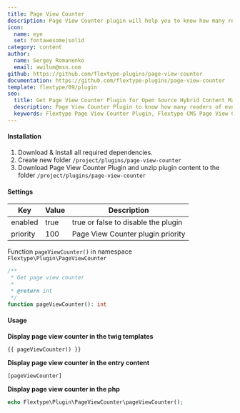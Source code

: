 ```yaml
---
title: Page View Counter
description: Page View Counter plugin will help you to know how many readers of every page on your website.
icon:
  name: eye
  set: fontawesome|solid
category: content
author:
  name: Sergey Romanenko
  email: awilum@msn.com
github: https://github.com/flextype-plugins/page-view-counter
documentation: https://github.com/flextype-plugins/page-view-counter
template: flextype/09/plugin
seo:
  title: Get Page View Counter Plugin for Open Source Hybrid Content Management System | Flextype
  description: Page View Counter Plugin to know how many readers of every page on your website for Open Source Hybrid Content Management System
  keywords: Flextype Page View Counter Plugin, Flextype CMS Page View Counter Plugin, Headless CMS Page View Counter Plugin, Download Flat File CMS Page View Counter Plugin, Download Flat File Content Management System Page View Counter Plugin, Download PHP CMS Page View Counter Plugin, Page View Counter Plugin, Plugin, Page View Counter, Content, Management, System, PHP, CMS
---
```


#### Installation

1. Download & Install all required dependencies.
2. Create new folder `/project/plugins/page-view-counter`
3. Download Page View Counter Plugin and unzip plugin content to the folder `/project/plugins/page-view-counter`

#### Settings

| Key | Value | Description |
|---|---|---|
| enabled | true | true or false to disable the plugin |
| priority | 100 | Page View Counter plugin priority |

Function `pageViewCounter()` in namespace `Flextype\Plugin\PageViewCounter`

```php
/**
 * Get page view counter
 *
 * @return int
 */
function pageViewCounter(): int
```

#### Usage

**Display page view counter in the twig templates**

```
{{ pageViewCounter() }}
```

**Display page view counter in the entry content**
```
[pageViewCounter]
```

**Display page view counter in the php**

```php
echo Flextype\Plugin\PageViewCounter\pageViewCounter();
```

